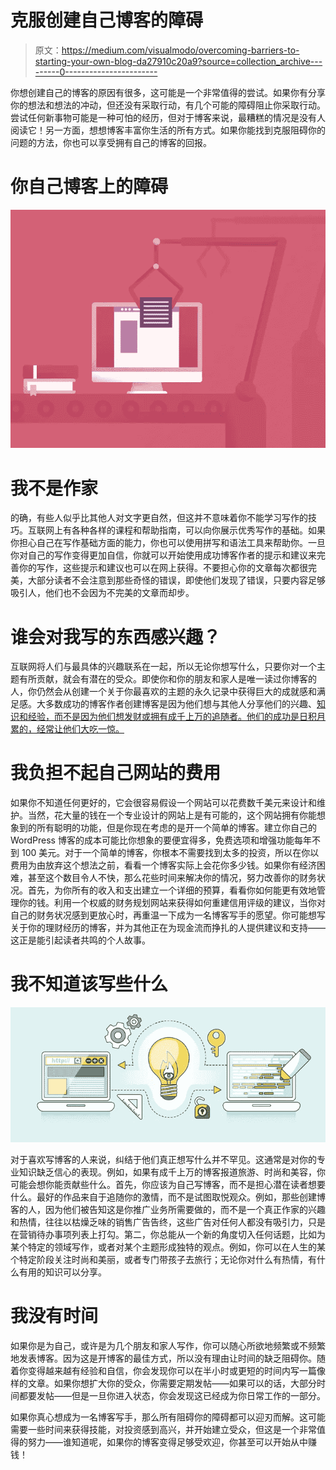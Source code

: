 # 克服创建自己博客的障碍

> 原文：<https://medium.com/visualmodo/overcoming-barriers-to-starting-your-own-blog-da27910c20a9?source=collection_archive---------0----------------------->

你想创建自己的博客的原因有很多，这可能是一个非常值得的尝试。如果你有分享你的想法和想法的冲动，但还没有采取行动，有几个可能的障碍阻止你采取行动。尝试任何新事物可能是一种可怕的经历，但对于博客来说，最糟糕的情况是没有人阅读它！另一方面，想想博客丰富你生活的所有方式。如果你能找到克服阻碍你的问题的方法，你也可以享受拥有自己的博客的回报。

# 你自己博客上的障碍

![](img/c67634e5d34e8ce2a4715a030dcf97e7.png)

# 我不是作家

的确，有些人似乎比其他人对文字更自然，但这并不意味着你不能学习写作的技巧。互联网上有各种各样的课程和帮助指南，可以向你展示优秀写作的基础。如果你担心自己在写作基础方面的能力，你也可以使用拼写和语法工具来帮助你。一旦你对自己的写作变得更加自信，你就可以开始使用成功博客作者的提示和建议来完善你的写作，这些提示和建议也可以在网上获得。不要担心你的文章每次都很完美，大部分读者不会注意到那些奇怪的错误，即使他们发现了错误，只要内容足够吸引人，他们也不会因为不完美的文章而却步。

# 谁会对我写的东西感兴趣？

互联网将人们与最具体的兴趣联系在一起，所以无论你想写什么，只要你对一个主题有所贡献，就会有潜在的受众。即使你和你的朋友和家人是唯一读过你博客的人，你仍然会从创建一个关于你最喜欢的主题的永久记录中获得巨大的成就感和满足感。大多数成功的博客作者创建博客是因为他们想与其他人分享他们的兴趣、[知识和经验，而不是因为他们想发财或拥有成千上万的追随者。他们的成功是日积月累的，经常让他们大吃一惊。](https://visualmodo.com/)

# 我负担不起自己网站的费用

如果你不知道任何更好的，它会很容易假设一个网站可以花费数千美元来设计和维护。当然，花大量的钱在一个专业设计的网站上是有可能的，这个网站拥有你能想象到的所有聪明的功能，但是你现在考虑的是开一个简单的博客。建立你自己的 WordPress 博客的成本可能比你想象的要便宜得多，免费选项和增强功能每年不到 100 美元。对于一个简单的博客，你根本不需要找到太多的投资，所以在你以费用为由放弃这个想法之前，看看一个博客实际上会花你多少钱。如果你有经济困难，甚至这个数目令人不快，那么花些时间来解决你的情况，努力改善你的财务状况。首先，为你所有的收入和支出建立一个详细的预算，看看你如何能更有效地管理你的钱。利用一个权威的财务规划网站来获得如何重建信用评级的建议，当你对自己的财务状况感到更放心时，再重温一下成为一名博客写手的愿望。你可能想写关于你的理财经历的博客，并为其他正在为现金流而挣扎的人提供建议和支持——这正是能引起读者共鸣的个人故事。

# 我不知道该写些什么

![](img/e5bfd526584e8ac5f24afe68773d542e.png)

对于喜欢写博客的人来说，纠结于他们真正想写什么并不罕见。这通常是对你的专业知识缺乏信心的表现。例如，如果有成千上万的博客报道旅游、时尚和美容，你可能会想你能贡献些什么。首先，你应该为自己写博客，而不是担心潜在读者想要什么。最好的作品来自于追随你的激情，而不是试图取悦观众。例如，那些创建博客的人，因为他们被告知这是你推广业务所需要做的，而不是一个真正作家的兴趣和热情，往往以枯燥乏味的销售广告告终，这些广告对任何人都没有吸引力，只是在营销待办事项列表上打勾。第二，你总能从一个新的角度切入任何话题，比如为某个特定的领域写作，或者对某个主题形成独特的观点。例如，你可以在人生的某个特定阶段关注时尚和美丽，或者专门带孩子去旅行；无论你对什么有热情，有什么有用的知识可以分享。

# 我没有时间

如果你是为自己，或许是为几个朋友和家人写作，你可以随心所欲地频繁或不频繁地发表博客。因为这是开博客的最佳方式，所以没有理由让时间的缺乏阻碍你。随着你变得越来越有经验和自信，你会发现你可以在半小时或更短的时间内写一篇像样的文章。如果你想扩大你的受众，你需要定期发帖——如果可以的话，大部分时间都要发帖——但是一旦你进入状态，你会发现这已经成为你日常工作的一部分。

如果你真心想成为一名博客写手，那么所有阻碍你的障碍都可以迎刃而解。这可能需要一些时间来获得技能，对投资感到高兴，并开始建立受众，但这是一个非常值得的努力——谁知道呢，如果你的博客变得足够受欢迎，你甚至可以开始从中赚钱！